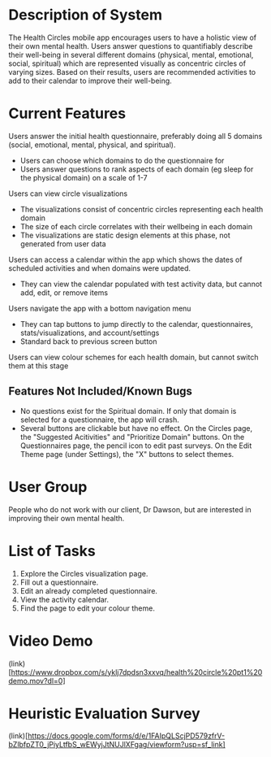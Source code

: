 # Description of System
The Health Circles mobile app encourages users to have a holistic view of their own mental health. Users answer questions to quantifiably describe their well-being in several different domains (physical, mental, emotional, social, spiritual) which are represented visually as concentric circles of varying sizes. Based on their results, users are recommended activities to add to their calendar to improve their well-being.

# Current Features
Users answer the initial health questionnaire, preferably doing all 5 domains (social, emotional, mental, physical, and spiritual).
- Users can choose which domains to do the questionnaire for
- Users answer questions to rank aspects of each domain (eg sleep for the physical domain) on a scale of 1-7

Users can view circle visualizations
- The visualizations consist of concentric circles representing each health domain
- The size of each circle correlates with their wellbeing in each domain
- The visualizations are static design elements at this phase, not generated from user data

Users can access a calendar within the app which shows the dates of scheduled activities and when domains were updated.
- They can view the calendar populated with test activity data, but cannot add, edit, or remove items

Users navigate the app with a bottom navigation menu
- They can tap buttons to jump directly to the calendar, questionnaires, stats/visualizations, and account/settings
- Standard back to previous screen button

Users can view colour schemes for each health domain, but cannot switch them at this stage

## Features Not Included/Known Bugs
- No questions exist for the Spiritual domain. If only that domain is selected for a questionnaire, the app will crash.
- Several buttons are clickable but have no effect. On the Circles page, the "Suggested Acitivities" and "Prioritize Domain" buttons. On the Questionnaires page, the pencil icon to edit past surveys. On the Edit Theme page (under Settings), the "X" buttons to select themes.
# User Group
People who do not work with our client, Dr Dawson, but are interested in improving their own mental health.

# List of Tasks
1. Explore the Circles visualization page.
2. Fill out a questionnaire.
3. Edit an already completed questionnaire.
4. View the activity calendar.
5. Find the page to edit your colour theme.

# Video Demo
(link)[https://www.dropbox.com/s/yklj7dpdsn3xxvq/health%20circle%20pt1%20demo.mov?dl=0]

# Heuristic Evaluation Survey
(link)[https://docs.google.com/forms/d/e/1FAIpQLScjPD579zfrV-bZlbfpZT0_jPiyLtfbS_wEWyjJtNUJlXFgag/viewform?usp=sf_link]
